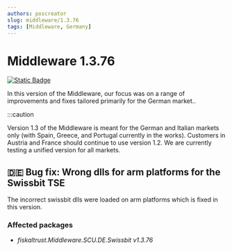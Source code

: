 ```yaml
---
authors: poscreator
slug: middleware/1.3.76
tags: [Middleware, Germany]
---
```


# Middleware 1.3.76
 [![Static Badge](https://img.shields.io/badge/milestone-v1.3.76-green?logo=github)](https://github.com/fiskaltrust/middleware/milestone/9?closed=1)

 
In this version of the Middleware, our focus was on a range of improvements and fixes tailored primarily for the German market..
<!--truncate-->

:::caution

Version 1.3 of the Middleware is meant for the German and Italian markets only (with Spain, Greece, and Portugal currently in the works).
Customers in Austria and France should continue to use version 1.2.
We are currently testing a unified version for all markets.

## 🇩🇪 Bug fix: Wrong dlls for arm platforms for the Swissbit TSE
The incorrect swissbit dlls were loaded on arm platforms which is fixed in this version.

### Affected packages
- _fiskaltrust.Middleware.SCU.DE.Swissbit v1.3.76_
